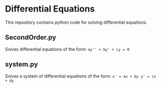 # Differential Equations

This repository contains python code for solving differential equations.

## SecondOrder.py
Solves differential equations of the form:
`ay'' + by' + cy = 0`

## system.py
Solves a system of differential equations of the form:
`x' = ax + by
y' = cx + dy`
